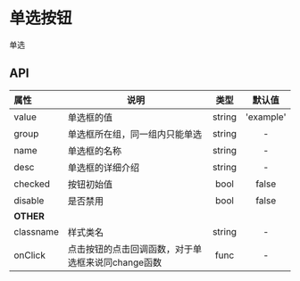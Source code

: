# 单选按钮

单选

## API

| 属性        | 说明                                |   类型   |   默认值   |
| :-------- | --------------------------------- | :----: | :-----: |
| value     | 单选框的值                | string | 'example' |
| group     | 单选框所在组，同一组内只能单选               | string | - |
| name     | 单选框的名称               | string | - |
| desc     | 单选框的详细介绍                | string | - |
| checked   | 按钮初始值             |  bool  |   false   |
| disable   | 是否禁用               |  bool  |   false   |
| **OTHER** |                                   |        |         |
| classname | 样式类名                              | string |    -    |
| onClick   | 点击按钮的点击回调函数，对于单选框来说同change函数                       |  func  |    -    |
